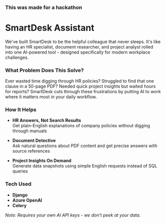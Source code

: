 ### This was made for a hackathon
# SmartDesk Assistant

We've built SmartDesk to be the helpful colleague that never sleeps. It's like having an HR specialist, document researcher, and project analyst rolled into one AI-powered tool - designed specifically for modern workplace challenges.

### What Problem Does This Solve?
Ever wasted time digging through HR policies? Struggled to find that one clause in a 50-page PDF? Needed quick project insights but waited hours for reports? SmartDesk cuts through these frustrations by putting AI to work where it matters most in your daily workflow.

### How It Helps
- **HR Answers, Not Search Results**  
Get plain-English explanations of company policies without digging through manuals

- **Document Detective**  
Ask natural questions about PDF content and get precise answers with source references

- **Project Insights On Demand**  
Generate data snapshots using simple English requests instead of SQL queries

### Tech Used
- **Django** 
- **Azure OpenAI** 
- **Celery**

*Note: Requires your own AI API keys - we don't peek at your data.*
